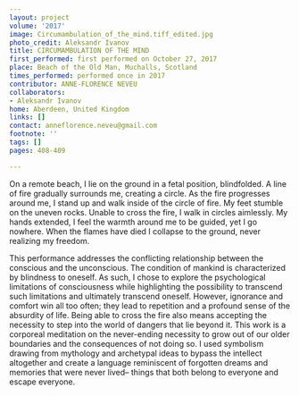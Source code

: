 ```yaml
---
layout: project
volume: '2017'
image: Circumambulation_of_the_mind.tiff_edited.jpg
photo_credit: Aleksandr Ivanov
title: CIRCUMAMBULATION OF THE MIND
first_performed: first performed on October 27, 2017
place: Beach of the Old Man, Muchalls, Scotland
times_performed: performed once in 2017
contributor: ANNE-FLORENCE NEVEU
collaborators:
- Aleksandr Ivanov
home: Aberdeen, United Kingdom
links: []
contact: anneflorence.neveu@gmail.com
footnote: ''
tags: []
pages: 408-409

---
```


On a remote beach, I lie on the ground in a fetal position, blindfolded. A line of fire gradually surrounds me, creating a circle. As the fire progresses around me, I stand up and walk inside of the circle of fire. My feet stumble on the uneven rocks. Unable to cross the fire, I walk in circles aimlessly. My hands extended, I feel the warmth around me to be guided, yet I go nowhere. When the flames have died I collapse to the ground, never realizing my freedom.

This performance addresses the conflicting relationship between the conscious and the unconscious. The condition of mankind is characterized by blindness to oneself. As such, I chose to explore the psychological limitations of consciousness while highlighting the possibility to transcend such limitations and ultimately transcend oneself. However, ignorance and comfort win all too often; they lead to repetition and a profound sense of the absurdity of life. Being able to cross the fire also means accepting the necessity to step into the world of dangers that lie beyond it. This work is a corporeal meditation on the never-ending necessity to grow out of our older boundaries and the consequences of not doing so. I used symbolism drawing from mythology and archetypal ideas to bypass the intellect altogether and create a language reminiscent of forgotten dreams and memories that were never lived– things that both belong to everyone and escape everyone.
